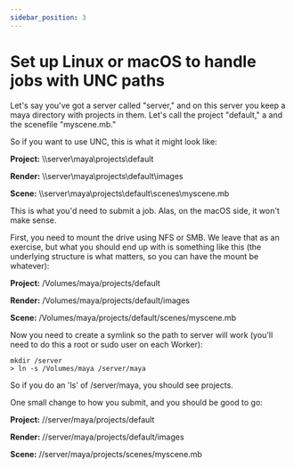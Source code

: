 ```yaml
---
sidebar_position: 3
---
```


# Set up Linux or macOS to handle jobs with UNC paths

Let's say you've got a server called "server," and on this server you keep a
maya directory with projects in them. Let's call the project "default," a and
the scenefile "myscene.mb."

So if you want to use UNC, this is what it might look like:

**Project:**  \\\\server\maya\projects\default

**Render:**  \\\\server\maya\projects\default\images

**Scene:**  \\\\server\maya\projects\default\scenes\myscene.mb

This is what you'd need to submit a job. Alas, on the macOS side, it won't make
sense.

First, you need to mount the drive using NFS or SMB. We leave that as an
exercise, but what you should end up with is something like this (the
underlying structure is what matters, so you can have the mount be whatever):

**Project:**  /Volumes/maya/projects/default

**Render:**  /Volumes/maya/projects/default/images

**Scene:**  /Volumes/maya/projects/default/scenes/myscene.mb

Now you need to create a symlink so the path to server will work (you'll need
to do this a root or sudo user on each Worker):

```
mkdir /server
> ln -s /Volumes/maya /server/maya
```

So if you do an 'ls' of /server/maya, you should see projects.

One small change to how you submit, and you should be good to go:

**Project:**  //server/maya/projects/default

**Render:**  //server/maya/projects/default/images

**Scene:**  //server/maya/projects/scenes/myscene.mb

